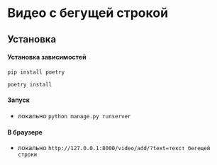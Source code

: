 # Видео с бегущей строкой

## Установка

#### Установка зависимостей

```pip install poetry```

```poetry install```

#### Запуск

- локально ```python manage.py runserver ```

#### В браузере

- локально
```http://127.0.0.1:8000/video/add/?text=текст бегещей строки```
